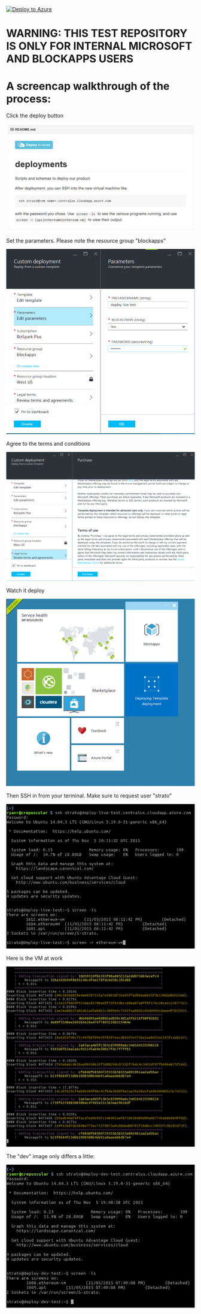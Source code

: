 [![Deploy to Azure](http://azuredeploy.net/deploybutton.png)](https://azuredeploy.net/)

# WARNING: THIS TEST REPOSITORY IS ONLY FOR INTERNAL MICROSOFT AND BLOCKAPPS USERS

# A screencap walkthrough of the process:

Click the deploy button

![](./readme-images/01-deploy-button.png)

Set the parameters.  Please note the resource group "blockapps"

![](./readme-images/02a-parameters.png)

Agree to the terms and conditions

![](./readme-images/03a-agreement.png)

Watch it deploy

![](./readme-images/04a-deploying.png)

Then SSH in from your terminal.  Make sure to request user "strato"

![](./readme-images/05a-ssh-live.png)

Here is the VM at work

![](./readme-images/06a-ethereum-vm.png)

The "dev" image only differs a little:

![](./readme-images/05b-ssh-dev.png)
